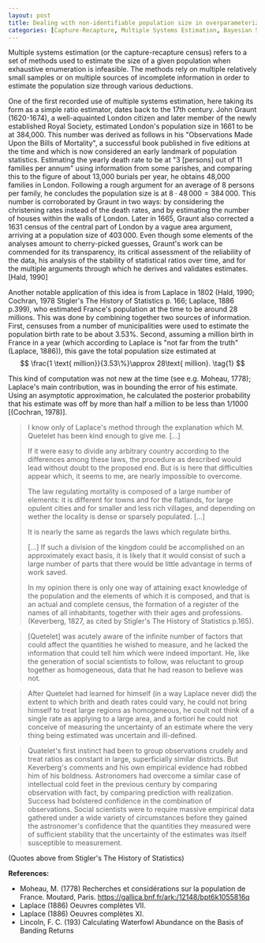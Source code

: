 ```yaml
---
layout: post
title: Dealing with non-identifiable population size in overparameterized capture-recapture models.
categories: [Capture-Recapture, Multiple Systems Estimation, Bayesian Statistics]
---
```


Multiple systems estimation (or the capture-recapture census) refers to a set of methods used to estimate the size of a given population when exhaustive enumeration is infeasible. The methods rely on multiple relatively small samples or on multiple sources of incomplete information in order to estimate the population size through various deductions.

One of the first recorded use of multiple systems estimation, here taking its form as a simple ratio estimator, dates back to the 17th century. John Graunt (1620-1674), a well-aquainted London citizen and later member of the newly established Royal Society, estimated London's population size in 1661 to be at 384,000. This number was derived as follows in his "Observations Made Upon the Bills of Mortality", a successful book published in five editions at the time and which is now considered an early landmark of population statistics. Estimating the yearly death rate to be at "3 [persons] out of 11 families per annum" using information from some parishes, and comparing this to the figure of about 13,000 burials per year, he obtains 48,000 families in London. Following a rough argument for an average of 8 persons per family, he concludes the population size is at $8\cdot 48\,000 = 384\,000$. This number is corroborated by Graunt in two ways: by considering the christening rates instead of the death rates, and by estimating the number of houses within the walls of London. Later in 1665, Graunt also corrected a 1631 census of the central part of London by a vague area argument, arriving at a population size of $403\,000$. Even though some elements of the analyses amount to cherry-picked guesses, Graunt's work can be commended for its transparency, its critical assessment of the reliability of the data, his analysis of the stability of statistical ratios over time, and for the multiple arguments through which he derives and validates estimates. [Hald, 1990]

Another notable application of this idea is from Laplace in 1802 (Hald, 1990; Cochran, 1978 Stigler's The History of Statistics p. 166; Laplace, 1886 p.399), who estimated France's population at the time to be around 28 millions. This was done by combining together two sources of information. First, censuses from a number of municipalities were used to estimate the population birth rate to be about $3.53\%$. Second, assuming a million birth in France in a year (which according to Laplace is "not far from the truth" (Laplace, 1886)), this gave the total population size estimated at 
$$
\frac{1 \text{ million}}{3.53\%}\approx 28\text{ million}. \tag{1}
$$

This kind of computation was not new at the time (see e.g. Moheau, 1778); Laplace's main contribution, was in bounding the error of his estimate. Using an asymptotic approximation, he calculated the posterior probability that his estimate was off by more than half a million to be less than $1/1000$ [(Cochran, 1978)].





> I know only of Laplace's method through the explanation which M. Quetelet has been kind enough to give me. [...]
>
> If it were easy to divide any arbitrary country according to the differences among these laws, the procedure as described would lead without doubt to the proposed end. But is is here that difficulties appear which, it seems to me, are nearly impossible to overcome.
>
> The law regulating mortality is composed of a large number of elements: it is different for towns and for the flatlands, for large opulent cities and for smaller and less rich villages, and depending on wether the locality is dense or sparsely populated. [...]
>
> It is nearly the same as regards the laws which regulate births.
>
> [...] If such a division of the kingdom could be accomplished on an approximately exact basis, it is likely that it would consist of such a large number of parts that there would be little advantage in terms of work saved.
>
> In my opinion there is only one way of attaining exact knowledge of the population and the elements of which it is composed, and that is an actual and complete census, the formation of a register of the names of all inhabitants, together with their ages and professions. (Keverberg, 1827, as cited by Stigler's The History of Statistics p.165).

> [Quetelet] was acutely aware of the infinite number of factors that could affect the quantities he wished to measure, and he lacked the information that could tell him which were indeed important. He, like the generation of social scientists to follow, was reluctant to group together as homogeneous, data that he had reason to believe was not.

> After Quetelet had learned for himself (in a way Laplace never did) the extent to which brith and death rates could vary, he could not bring himself to treat large regions as homogeneous, he coult not think of a single rate as applying to a large area, and a fortiori he could not conceive of measuring the uncertainty of an estimate where the very thing being estimated was uncertain and ill-defined.

> Quatelet's first instinct had been to group observations crudely and treat ratios as constant in large, superficially similar districts. But Keverberg's comments and his own empirical evidence had robbed him of his boldness. Astronomers had overcome a similar case of intellectual cold feet in the previous century by comparing observation with fact, by comparing prediction with realization. Success had bolstered confidence in the combination of observations. Social scientists were to require massive empirical data gathered under a wide variety of circumstances before they gained the astronomer's confidence that the quantities they measured were of sufficient stability that the uncertainty of the estimates was itself susceptible to measurement.

(Quotes above from Stigler's The History of Statistics)



**References:**

- Moheau, M. (1778) Recherches et considérations sur la population de France. Moutard, Paris. https://gallica.bnf.fr/ark:/12148/bpt6k1055816q
- Laplace (1886) Oeuvres complètes VII.
- Laplace (1886) Oeuvres complètes XI.
- Lincoln, F. C. (193) Calculating Waterfowl Abundance on the Basis of Banding Returns

